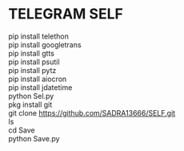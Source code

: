 # TELEGRAM SELF <br>
pip install telethon <br>
pip install googletrans <br>
pip install gtts <br>
pip install psutil <br>
pip install pytz <br>
pip install aiocron <br>
pip install jdatetime <br>
python Sel.py <br>
pkg install git <br>
git clone https://github.com/SADRA13666/SELF.git <br>
ls <br>
cd Save <br>
python Save.py <br>
